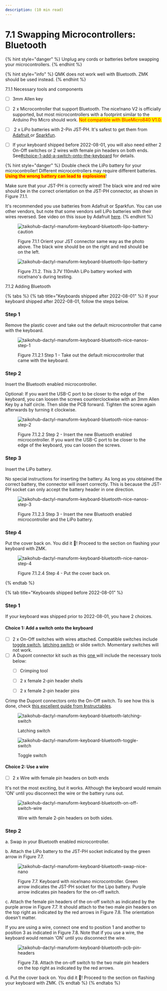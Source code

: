 ```yaml
---
description: (10 min read)
---
```


# 7.1 Swapping Microcontrollers: Bluetooth

{% hint style="danger" %}
Unplug any cords or batteries before swapping your microcontrollers.
{% endhint %}

{% hint style="info" %}
QMK does not work well with Bluetooth. ZMK should be used instead.
{% endhint %}



7.1.1 Necessary tools and components

* [ ] 3mm Allen key
* [ ] 2 x Microcontroller that support Bluetooth. The nice!nano V2 is officially supported, but most microcontrollers with a footprint similar to the Arduino Pro Micro should work. <mark style="color:red;">Not compatible with BlueMicro840 V1.0.</mark>
* [ ] &#x20;2 x LiPo batteries with 2-Pin JST-PH. It's safest to get them from [Adafruit ](https://www.adafruit.com/product/1570)or [Sparkfun](https://www.sparkfun.com/products/13853).
* [ ] If your keyboard shipped before 2022-08-01, you will also need either 2 On-Off switches or 2 wires with female pin headers on both ends. See[#choice-1-add-a-switch-onto-the-keyboard](swapping-microcontrollers.md#choice-1-add-a-switch-onto-the-keyboard "mention") for details.



{% hint style="danger" %}
Double check the LiPo battery for your microcontroller! Different microcontrollers may require different batteries. <mark style="color:red;">**Using the wrong battery can lead to**</mark> <mark style="color:red;">**explosions**</mark>!

Make sure that your JST-PH is correctly wired! The black wire and red wire should be in the correct orientation on the JST-PH connector, as shown in Figure 7.1.1.&#x20;

It's recommended you use batteries from Adafruit or Sparkfun. You can use other vendors, but note that some vendors sell LiPo batteries with their wires reversed. See video on this issue by Adafruit [here](https://www.youtube.com/watch?v=ILArrTIMFyM).
{% endhint %}

<div>

<figure><img src="../.gitbook/assets/lipo_battery_caution.png" alt="taikohub-dactyl-manuform-keyboard-bluetooth-lipo-battery-caution"><figcaption><p>Figure 7.1.1 Orient your JST connector same way as the photo above. The black wire should be on the right and red should be on the left.</p></figcaption></figure>

 

<figure><img src="../.gitbook/assets/lipo_battery.jpg" alt="taikohub-dactyl-manuform-keyboard-bluetooth-lipo-battery"><figcaption><p>Figure 7.1.2. This 3.7V 110mAh LiPo battery worked with nice!nano's during testing.</p></figcaption></figure>

</div>



7.1.2 Adding Bluetooth

{% tabs %}
{% tab title="Keyboards shipped after 2022-08-01" %}
If your keyboard shipped after 2022-08-01, follow the steps below.



### **Step 1**

Remove the plastic cover and take out the default microcontroller that came with the keyboard.



<figure><img src="../.gitbook/assets/taikohub-dactyl-manuform-keyboard-with-nice-nano-v2-step-1.jpg" alt="taikohub-dactyl-manuform-keyboard-bluetooth-nice-nanos-step-1"><figcaption><p>Figure 7.1.2.1 Step 1 - Take out the default microcontroller that came with the keyboard.</p></figcaption></figure>



### **Step 2**&#x20;

Insert the Bluetooth enabled microcontroller.

Optional: If you want the USB-C port to be closer to the edge of the keyboard, you can loosen the screws counterclockwise with an 3mm Allen Key by a half circle. Then slide the PCB forward. Tighten the screw again afterwards by turning it clockwise.



<figure><img src="../.gitbook/assets/taikohub-dactyl-manuform-keyboard-with-nice-nano-v2-step-3.jpg" alt="taikohub-dactyl-manuform-keyboard-bluetooth-nice-nanos-step-2"><figcaption><p>Figure 7.1.2.2 Step 2 - Insert the new Bluetooth enabled microcontroller. If you want the USB-C port to be closer to the edge of the keyboard, you can loosen the screws.</p></figcaption></figure>



### **Step 3**

Insert the LiPo battery.&#x20;

No special instructions for inserting the battery. As long as you obtained the correct battery, the connector will insert correctly. This is because the JST-PH socket can only accept the battery header in one direction.



<figure><img src="../.gitbook/assets/taikohub-dactyl-manuform-keyboard-with-nice-nano-v2-step-2.jpg" alt="taikohub-dactyl-manuform-keyboard-bluetooth-nice-nanos-step-3"><figcaption><p>Figure 7.1.2.3 Step 3 - Insert the new Bluetooth enabled microcontroller and the LiPo battery.</p></figcaption></figure>



### **Step 4**

Put the cover back on. You did it 🎉! Proceed to the section on flashing your keyboard with ZMK.

<figure><img src="../.gitbook/assets/taikohub-dactyl-manuform-keyboard-with-nice-nano-v2-step-4.jpg" alt="taikohub-dactyl-manuform-keyboard-bluetooth-nice-nanos-step-4"><figcaption><p>Figure 7.1.2.4 Step 4 - Put the cover back on.</p></figcaption></figure>
{% endtab %}

{% tab title="Keyboards shipped before 2022-08-01" %}
### **Step 1**

If your keyboard was shipped prior to 2022-08-01, you have 2 choices.



#### **Choice 1: Add a switch onto the keyboard**

* [ ] 2 x On-Off switches with wires attached. Compatible switches include [toggle switch](https://www.amazon.com/STARELO-Rocker-Switch-Latching-Pre-Wired/dp/B09BKXVCQ8/ref=sr\_1\_14?crid=10ULQMILV856\&keywords=latching+switch\&qid=1661997333\&sprefix=latching+switch%2Caps%2C105\&sr=8-14), [latching switch](https://www.amazon.com/Twidec-Latching-Self-Locking-Pre-soldered-L-PBS-110-XBK/dp/B086QTH8RW/ref=sr\_1\_5?crid=10ULQMILV856\&keywords=latching+switch\&qid=1661997312\&sprefix=latching+switch%2Caps%2C105\&sr=8-5) or slide switch. Momentary switches will not work.
* [ ] A Dupont connector kit such as this [one ](https://www.amazon.com/Connector-Crimper-Connectors-Ratcheting-AWG28-18/dp/B0B4BKX3H6/ref=sr\_1\_1\_sspa?crid=24D9U7IQM19EH\&keywords=crimping+tool+female+pin+header\&qid=1661997633\&sprefix=crimping+tool+female+pin+heade%2Caps%2C105\&sr=8-1-spons\&psc=1\&spLa=ZW5jcnlwdGVkUXVhbGlmaWVyPUEyVk9ZRzBYSk1HN1dGJmVuY3J5cHRlZElkPUExMDQ2NjA0MVpIWFJTREVMN1E5JmVuY3J5cHRlZEFkSWQ9QTAxNTY4MDkzTVRPRllMS0U0MDkyJndpZGdldE5hbWU9c3BfYXRmJmFjdGlvbj1jbGlja1JlZGlyZWN0JmRvTm90TG9nQ2xpY2s9dHJ1ZQ==)will include the necessary tools below:
  * [ ] Crimping tool
  * [ ] 2 x female 2-pin header shells
  * [ ] 2 x female 2-pin header pins



Crimp the Dupont connectors onto the On-Off switch. To see how this is done, check [this excellent guide from **I**nstructables](https://www.instructables.com/Make-a-Good-Dupont-Pin-Crimp-EVERY-TIME/).



<div>

<figure><img src="../.gitbook/assets/latching-switch.png" alt="taikohub-dactyl-manuform-keyboard-bluetooth-latching-switch"><figcaption><p>Latching switch</p></figcaption></figure>

 

<figure><img src="../.gitbook/assets/toggle-switch.png" alt="taikohub-dactyl-manuform-keyboard-bluetooth-toggle-switch"><figcaption><p>Toggle switch</p></figcaption></figure>

</div>



#### **Choice 2: Use a wire**

* [ ] 2 x Wire with female pin headers on both ends



It's not the most exciting, but it works. Although the keyboard would remain 'ON' until you disconnect the wire or the battery runs out.



<figure><img src="../.gitbook/assets/dupont-wires (1).png" alt="taikohub-dactyl-manuform-keyboard-bluetooth-on-off-switch-wire"><figcaption><p>Wire with female 2-pin headers on both sides.</p></figcaption></figure>



### Step 2

a. Swap in your Bluetooth enabled microcontroller.

b. Attach the LiPo battery to the JST-PH socket indicated by the green arrow in Figure 7.7.

<figure><img src="../.gitbook/assets/taikorobotics_ergonomic_split_mechanical_keyboard_sized_medium_swap_microcontroller_to_nice_nano_assembly.jpg" alt="taikohub-dactyl-manuform-keyboard-bluetooth-swap-nice-nano"><figcaption><p>Figure 7.7. Keyboard with nice!nano microcontroller. Green arrow indicates the JST-PH socket for the Lipo battery. Purple arrow indicates pin headers for the on-off switch.</p></figcaption></figure>



c. Attach the female pin headers of the on-off switch as indicated by the purple arrow in Figure 7.7. It should attach to the two male pin headers on the top right as indicated by the red arrows in Figure 7.8. The orientation doesn't matter.&#x20;

If you are using a wire, connect one end to position 1 and another to position 3 as indicated in Figure 7.8. Note that if you use a wire, the keyboard would remain 'ON' until you disconnect the wire.

<figure><img src="../.gitbook/assets/male_pin_headers_for_on_off_switch.jpg" alt="taikohub-dactyl-manuform-keyboard-bluetooth-pcb-pin-headers"><figcaption><p>Figure 7.8. Attach the on-off switch to the two male pin headers on the top right as indicated by the red arrows.</p></figcaption></figure>

d. Put the cover back on. You did it 🎉! Proceed to the section on flashing your keyboard with ZMK.
{% endtab %}
{% endtabs %}

